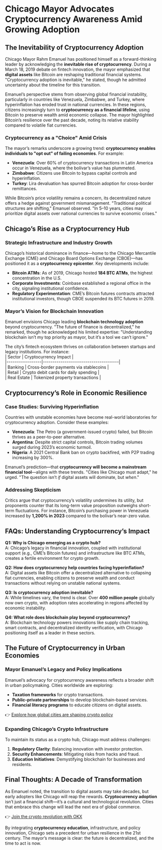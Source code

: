 # Chicago Mayor Advocates Cryptocurrency Awareness Amid Growing Adoption  

## The Inevitability of Cryptocurrency Adoption  

Chicago Mayor Rahm Emanuel has positioned himself as a forward-thinking leader by acknowledging the **inevitable rise of cryptocurrency**. During a March 18, 2019 debate on fintech innovation, the mayor emphasized that **digital assets** like Bitcoin are reshaping traditional financial systems. "Cryptocurrency adoption is inevitable," he stated, though he admitted uncertainty about the timeline for this transition.  

Emanuel’s perspective stems from observing global financial instability, particularly in countries like Venezuela, Zimbabwe, and Turkey, where hyperinflation has eroded trust in national currencies. In these regions, citizens increasingly turn to **cryptocurrency as a financial lifeline**, using Bitcoin to preserve wealth amid economic collapse. The mayor highlighted Bitcoin’s resilience over the past decade, noting its relative stability compared to volatile fiat currencies.  

### Cryptocurrency as a "Choice" Amid Crisis  

The mayor’s remarks underscore a growing trend: **cryptocurrency enables individuals to "opt out" of failing economies**. For example:  
- **Venezuela**: Over 60% of cryptocurrency transactions in Latin America occur in Venezuela, where the bolívar’s value has plummeted.  
- **Zimbabwe**: Citizens use Bitcoin to bypass capital controls and hyperinflation.  
- **Turkey**: Lira devaluation has spurred Bitcoin adoption for cross-border remittances.  

While Bitcoin’s price volatility remains a concern, its decentralized nature offers a hedge against government mismanagement. "Traditional political structures are shifting," Emanuel observed. "In 5–10 years, cities may prioritize digital assets over national currencies to survive economic crises."  

## Chicago’s Rise as a Cryptocurrency Hub  

### Strategic Infrastructure and Industry Growth  

Chicago’s historical dominance in finance—home to the Chicago Mercantile Exchange (CME) and Chicago Board Options Exchange (CBOE)—has positioned it as a **cryptocurrency epicenter**. Key developments include:  
- **Bitcoin ATMs**: As of 2019, Chicago hosted **184 BTC ATMs**, the highest concentration in the U.S.  
- **Corporate Investments**: Coinbase established a regional office in the city, signaling institutional confidence.  
- **Regulatory Experimentation**: CME’s Bitcoin futures contracts attracted institutional investors, though CBOE suspended its BTC futures in 2019.  

### Mayor’s Vision for Blockchain Innovation  

Emanuel envisions Chicago leading **blockchain technology adoption** beyond cryptocurrency. "The future of finance is decentralized," he remarked, though he acknowledged his limited expertise: "Understanding blockchain isn’t my top priority as mayor, but it’s a tool we can’t ignore."  

The city’s fintech ecosystem thrives on collaboration between startups and legacy institutions. For instance:  
| Sector          | Cryptocurrency Impact                |  
|------------------|---------------------------------------|  
| Banking          | Cross-border payments via stablecoins |  
| Retail           | Crypto debit cards for daily spending |  
| Real Estate      | Tokenized property transactions       |  

## Cryptocurrency’s Role in Economic Resilience  

### Case Studies: Surviving Hyperinflation  

Countries with unstable economies have become real-world laboratories for cryptocurrency adoption. Consider these examples:  
- **Venezuela**: The Petro (a government-issued crypto) failed, but Bitcoin thrives as a peer-to-peer alternative.  
- **Argentina**: Despite strict capital controls, Bitcoin trading volumes surged during 2023’s economic turmoil.  
- **Nigeria**: A 2021 Central Bank ban on crypto backfired, with P2P trading increasing by 300%.  

Emanuel’s prediction—that **cryptocurrency will become a mainstream financial tool**—aligns with these trends. "Cities like Chicago must adapt," he urged. "The question isn’t *if* digital assets will dominate, but *when*."  

### Addressing Skepticism  

Critics argue that cryptocurrency’s volatility undermines its utility, but proponents counter that its long-term value proposition outweighs short-term fluctuations. For instance, Bitcoin’s purchasing power in Venezuela increased by **1,200% in 2023** compared to the bolívar’s near-zero value.  

## FAQs: Understanding Cryptocurrency’s Impact  

**Q1: Why is Chicago emerging as a crypto hub?**  
A: Chicago’s legacy in financial innovation, coupled with institutional support (e.g., CME’s Bitcoin futures) and infrastructure like BTC ATMs, creates a fertile environment for crypto growth.  

**Q2: How does cryptocurrency help countries facing hyperinflation?**  
A: Digital assets like Bitcoin offer a decentralized alternative to collapsing fiat currencies, enabling citizens to preserve wealth and conduct transactions without relying on unstable national systems.  

**Q3: Is cryptocurrency adoption inevitable?**  
A: While timelines vary, the trend is clear. Over **400 million people** globally now own crypto, with adoption rates accelerating in regions affected by economic instability.  

**Q4: What role does blockchain play beyond cryptocurrency?**  
A: Blockchain technology powers innovations like supply chain tracking, smart contracts, and decentralized identity verification, with Chicago positioning itself as a leader in these sectors.  

## The Future of Cryptocurrency in Urban Economies  

### Mayor Emanuel’s Legacy and Policy Implications  

Emanuel’s advocacy for cryptocurrency awareness reflects a broader shift in urban policymaking. Cities worldwide are exploring:  
- **Taxation frameworks** for crypto transactions.  
- **Public-private partnerships** to develop blockchain-based services.  
- **Financial literacy programs** to educate citizens on digital assets.  

👉 [Explore how global cities are shaping crypto policy](https://bit.ly/okx-bonus)  

### Expanding Chicago’s Crypto Infrastructure  

To maintain its status as a crypto hub, Chicago must address challenges:  
1. **Regulatory Clarity**: Balancing innovation with investor protection.  
2. **Security Enhancements**: Mitigating risks from hacks and fraud.  
3. **Education Initiatives**: Demystifying blockchain for businesses and residents.  

## Final Thoughts: A Decade of Transformation  

As Emanuel noted, the transition to digital assets may take decades, but early adopters like Chicago will reap the rewards. **Cryptocurrency adoption** isn’t just a financial shift—it’s a cultural and technological revolution. Cities that embrace this change will lead the next era of global commerce.  

👉 [Join the crypto revolution with OKX](https://bit.ly/okx-bonus)  

By integrating **cryptocurrency education**, infrastructure, and policy innovation, Chicago sets a precedent for urban resilience in the 21st century. The mayor’s message is clear: the future is decentralized, and the time to act is now.